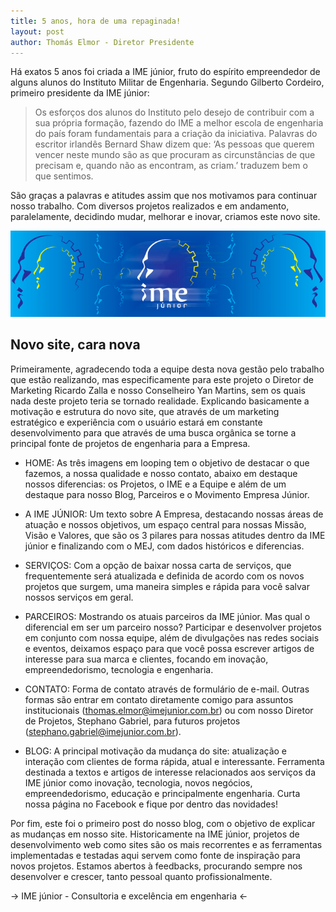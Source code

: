 ```yaml
---
title: 5 anos, hora de uma repaginada!
layout: post
author: Thomás Elmor - Diretor Presidente
---
```


Há exatos 5 anos foi criada a IME júnior, fruto do espírito empreendedor de alguns alunos do Instituto Militar de Engenharia. Segundo Gilberto Cordeiro, primeiro presidente da IME júnior:

<!--more-->

>Os esforços dos alunos do Instituto pelo desejo de contribuir com a sua própria formação, fazendo do IME a melhor escola de engenharia do país foram fundamentais para a criação da iniciativa. Palavras do escritor irlandês Bernard Shaw dizem que: ‘As pessoas que querem vencer neste mundo são as que procuram as circunstâncias de que precisam e, quando não as encontram, as criam.’ traduzem bem o que sentimos.

São graças a palavras e atitudes assim que nos motivamos para continuar nosso trabalho. Com diversos projetos realizados e em andamento, paralelamente, decidindo mudar, melhorar e inovar, criamos este novo site. 


![](/img/2013/09/primeiro-post.jpg)


## Novo site, cara nova

Primeiramente, agradecendo toda a equipe desta nova gestão pelo trabalho que estão realizando, mas especificamente para este projeto o Diretor de Marketing Ricardo Zalla e nosso Conselheiro Yan Martins, sem os quais nada deste projeto teria se tornado realidade. 
Explicando basicamente a motivação e estrutura do novo site, que através de um marketing estratégico e experiência com o usuário estará em constante desenvolvimento para que através de uma busca orgânica se torne a principal fonte de projetos de engenharia para a Empresa.

- HOME: 
As três imagens em looping tem o objetivo de destacar o que fazemos, a nossa qualidade e nosso contato, abaixo em destaque nossos diferencias: os Projetos, o IME e a Equipe e além de um destaque para nosso Blog, Parceiros e o Movimento Empresa Júnior.

- A IME JÚNIOR:
Um texto sobre A Empresa, destacando nossas áreas de atuação e nossos objetivos, um espaço central para nossas Missão, Visão e Valores, que são os 3 pilares para nossas atitudes dentro da IME júnior e finalizando com o MEJ, com dados históricos e diferencias.

- SERVIÇOS:
Com a opção de baixar nossa carta de serviços, que frequentemente será atualizada e definida de acordo com os novos projetos que surgem, uma maneira simples e rápida para você salvar nossos serviços em geral. 

- PARCEIROS:
Mostrando os atuais parceiros da IME júnior. Mas qual o diferencial em ser um parceiro nosso? Participar e desenvolver projetos em conjunto com nossa equipe, além de divulgações nas redes sociais e eventos, deixamos espaço para que você possa escrever artigos de interesse para sua marca e clientes, focando em inovação, empreendedorismo, tecnologia e engenharia.

- CONTATO:
Forma de contato através de formulário de e-mail. Outras formas são entrar em contato diretamente comigo para assuntos institucionais (thomas.elmor@imejunior.com.br) ou com nosso Diretor de Projetos, Stephano Gabriel, para futuros projetos (stephano.gabriel@imejunior.com.br). 

- BLOG:
A principal motivação da mudança do site: atualização e interação com clientes de forma rápida, atual e interessante. Ferramenta destinada a textos e artigos de interesse relacionados aos serviços da IME júnior como inovação, tecnologia, novos negócios, empreendedorismo, educação e principalmente engenharia. Curta nossa página no Facebook e fique por dentro das novidades!

Por fim, este foi o primeiro post do nosso blog, com o objetivo de explicar as mudanças em nosso site. Historicamente na IME júnior, projetos de desenvolvimento web como sites são os mais recorrentes e as ferramentas implementadas e testadas aqui servem como fonte de inspiração para novos projetos. Estamos abertos à feedbacks, procurando sempre nos desenvolver e crescer, tanto pessoal quanto profissionalmente.

-> IME júnior - Consultoria e excelência em engenharia <-

